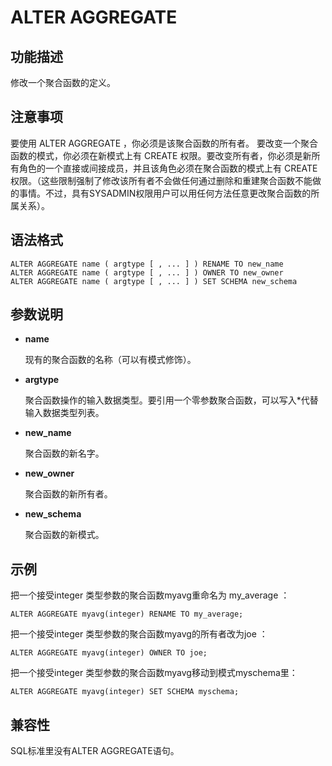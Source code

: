 # ALTER AGGREGATE<a name="ZH-CN_TOPIC_0000001127682267"></a>

## 功能描述<a name="section173831846163116"></a>

修改一个聚合函数的定义。

## 注意事项<a name="section786041713618"></a>

要使用 ALTER AGGREGATE ，你必须是该聚合函数的所有者。 要改变一个聚合函数的模式，你必须在新模式上有 CREATE 权限。要改变所有者，你必须是新所有角色的一个直接或间接成员，并且该角色必须在聚合函数的模式上有 CREATE 权限。（这些限制强制了修改该所有者不会做任何通过删除和重建聚合函数不能做的事情。不过，具有SYSADMIN权限用户可以用任何方法任意更改聚合函数的所属关系）。

## 语法格式<a name="section1374719912321"></a>

```
ALTER AGGREGATE name ( argtype [ , ... ] ) RENAME TO new_name
ALTER AGGREGATE name ( argtype [ , ... ] ) OWNER TO new_owner
ALTER AGGREGATE name ( argtype [ , ... ] ) SET SCHEMA new_schema
```

## 参数说明<a name="section62781959163314"></a>

-   **name**

    现有的聚合函数的名称（可以有模式修饰）。

-   **argtype**

    聚合函数操作的输入数据类型。要引用一个零参数聚合函数，可以写入\*代替输入数据类型列表。

-   **new\_name**

    聚合函数的新名字。

-   **new\_owner**

    聚合函数的新所有者。

-   **new\_schema**

    聚合函数的新模式。


## 示例<a name="section14411351193419"></a>

把一个接受integer 类型参数的聚合函数myavg重命名为 my\_average ：

```
ALTER AGGREGATE myavg(integer) RENAME TO my_average;
```

把一个接受integer 类型参数的聚合函数myavg的所有者改为joe ：

```
ALTER AGGREGATE myavg(integer) OWNER TO joe;
```

把一个接受integer 类型参数的聚合函数myavg移动到模式myschema里：

```
ALTER AGGREGATE myavg(integer) SET SCHEMA myschema;
```

## 兼容性<a name="section15847115116365"></a>

SQL标准里没有ALTER AGGREGATE语句。

